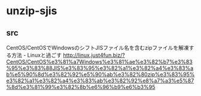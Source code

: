 # unzip-sjis
## src 
CentOS/CentOSでWindowsのシフトJISファイル名を含むzipファイルを解凍する方法 - Linuxと過ごす
http://linux.just4fun.biz/?CentOS/CentOS%e3%81%a7Windows%e3%81%ae%e3%82%b7%e3%83%95%e3%83%88JIS%e3%83%95%e3%82%a1%e3%82%a4%e3%83%ab%e5%90%8d%e3%82%92%e5%90%ab%e3%82%80zip%e3%83%95%e3%82%a1%e3%82%a4%e3%83%ab%e3%82%92%e8%a7%a3%e5%87%8d%e3%81%99%e3%82%8b%e6%96%b9%e6%b3%95

